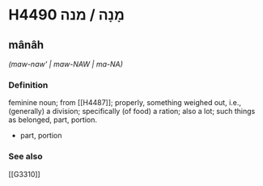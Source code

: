 # H4490 מָנָה / מנה

## mânâh

_(maw-naw' | maw-NAW | ma-NA)_

### Definition

feminine noun; from [[H4487]]; properly, something weighed out, i.e., (generally) a division; specifically (of food) a ration; also a lot; such things as belonged, part, portion.

- part, portion
### See also

[[G3310]]

